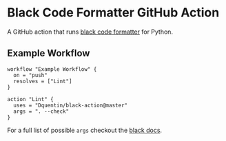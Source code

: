 # Black Code Formatter GitHub Action

A GitHub action that runs [black code formatter](https://github.com/ambv/black) for Python.

## Example Workflow

```workflow
workflow "Example Workflow" {
  on = "push"
  resolves = ["Lint"]
}

action "Lint" {
  uses = "Dquentin/black-action@master"
  args = ". --check"
}
```

For a full list of possible `args` checkout the [black docs](https://github.com/ambv/black#command-line-options).
